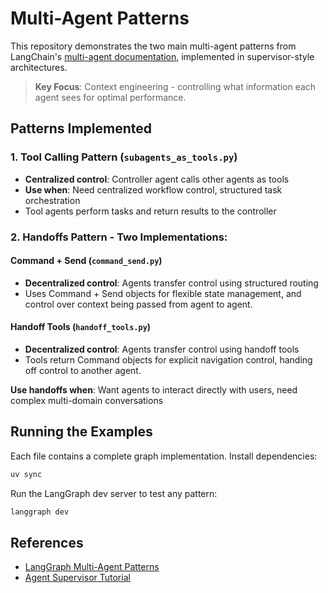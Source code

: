 # Multi-Agent Patterns

This repository demonstrates the two main multi-agent patterns from LangChain's [multi-agent documentation](https://docs.langchain.com/oss/python/langchain/multi-agent.md), implemented in supervisor-style architectures.

> **Key Focus**: Context engineering - controlling what information each agent sees for optimal performance.

## Patterns Implemented

### 1. **Tool Calling Pattern** (`subagents_as_tools.py`)
- **Centralized control**: Controller agent calls other agents as tools
- **Use when**: Need centralized workflow control, structured task orchestration
- Tool agents perform tasks and return results to the controller

### 2. **Handoffs Pattern** - Two Implementations:

#### **Command + Send** (`command_send.py`)
- **Decentralized control**: Agents transfer control using structured routing
- Uses Command + Send objects for flexible state management, and control over context being passed from agent to agent.

#### **Handoff Tools** (`handoff_tools.py`) 
- **Decentralized control**: Agents transfer control using handoff tools
- Tools return Command objects for explicit navigation control, handing off control to another agent.

**Use handoffs when**: Want agents to interact directly with users, need complex multi-domain conversations

## Running the Examples

Each file contains a complete graph implementation. Install dependencies:

```bash
uv sync
```

Run the LangGraph dev server to test any pattern:

```bash
langgraph dev
```

## References

- [LangGraph Multi-Agent Patterns](https://docs.langchain.com/oss/python/langchain/multi-agent)
- [Agent Supervisor Tutorial](https://langchain-ai.github.io/langgraph/tutorials/multi_agent/agent_supervisor/)
